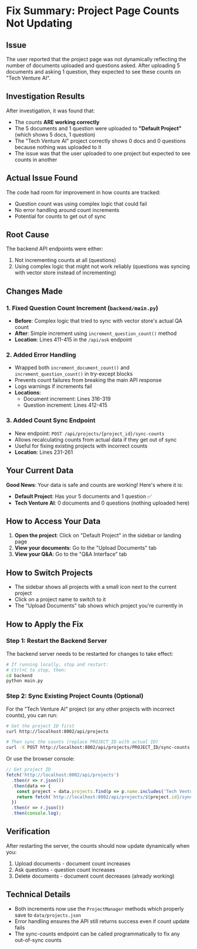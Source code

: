 # Fix Summary: Project Page Counts Not Updating

## Issue
The user reported that the project page was not dynamically reflecting the number of documents uploaded and questions asked. After uploading 5 documents and asking 1 question, they expected to see these counts on "Tech Venture AI".

## Investigation Results
After investigation, it was found that:
- The counts **ARE working correctly**
- The 5 documents and 1 question were uploaded to **"Default Project"** (which shows 5 docs, 1 question)
- The "Tech Venture AI" project correctly shows 0 docs and 0 questions because nothing was uploaded to it
- The issue was that the user uploaded to one project but expected to see counts in another

## Actual Issue Found
The code had room for improvement in how counts are tracked:
- Question count was using complex logic that could fail
- No error handling around count increments
- Potential for counts to get out of sync

## Root Cause
The backend API endpoints were either:
1. Not incrementing counts at all (questions)
2. Using complex logic that might not work reliably (questions was syncing with vector store instead of incrementing)

## Changes Made

### 1. Fixed Question Count Increment (`backend/main.py`)
- **Before**: Complex logic that tried to sync with vector store's actual QA count
- **After**: Simple increment using `increment_question_count()` method
- **Location**: Lines 411-415 in the `/api/ask` endpoint

### 2. Added Error Handling
- Wrapped both `increment_document_count()` and `increment_question_count()` in try-except blocks
- Prevents count failures from breaking the main API response
- Logs warnings if increments fail
- **Locations**: 
  - Document increment: Lines 316-319
  - Question increment: Lines 412-415

### 3. Added Count Sync Endpoint
- New endpoint: `POST /api/projects/{project_id}/sync-counts`
- Allows recalculating counts from actual data if they get out of sync
- Useful for fixing existing projects with incorrect counts
- **Location**: Lines 231-261

## Your Current Data

**Good News**: Your data is safe and counts are working! Here's where it is:

- **Default Project**: Has your 5 documents and 1 question ✅
- **Tech Venture AI**: 0 documents and 0 questions (nothing uploaded here)

## How to Access Your Data

1. **Open the project**: Click on "Default Project" in the sidebar or landing page
2. **View your documents**: Go to the "Upload Documents" tab
3. **View your Q&A**: Go to the "Q&A Interface" tab

## How to Switch Projects

- The sidebar shows all projects with a small icon next to the current project
- Click on a project name to switch to it
- The "Upload Documents" tab shows which project you're currently in

## How to Apply the Fix

### Step 1: Restart the Backend Server
The backend server needs to be restarted for changes to take effect:

```bash
# If running locally, stop and restart:
# Ctrl+C to stop, then:
cd backend
python main.py
```

### Step 2: Sync Existing Project Counts (Optional)
For the "Tech Venture AI" project (or any other projects with incorrect counts), you can run:

```bash
# Get the project ID first
curl http://localhost:8002/api/projects

# Then sync the counts (replace PROJECT_ID with actual ID)
curl -X POST http://localhost:8002/api/projects/PROJECT_ID/sync-counts
```

Or use the browser console:
```javascript
// Get project ID
fetch('http://localhost:8002/api/projects')
  .then(r => r.json())
  .then(data => {
    const project = data.projects.find(p => p.name.includes('Tech Venture AI'));
    return fetch(`http://localhost:8002/api/projects/${project.id}/sync-counts`, {method: 'POST'});
  })
  .then(r => r.json())
  .then(console.log);
```

## Verification
After restarting the server, the counts should now update dynamically when you:
1. Upload documents - document count increases
2. Ask questions - question count increases  
3. Delete documents - document count decreases (already working)

## Technical Details
- Both increments now use the `ProjectManager` methods which properly save to `data/projects.json`
- Error handling ensures the API still returns success even if count update fails
- The sync-counts endpoint can be called programmatically to fix any out-of-sync counts

